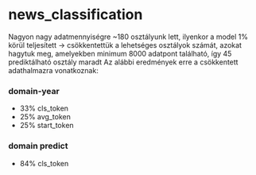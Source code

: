 # news_classification

Nagyon nagy adatmennyiségre ~180 osztályunk lett, ilyenkor a model 1% körül teljesített
-> csökkentettük a lehetséges osztályok számát, azokat hagytuk meg, amelyekben minimum 8000 adatpont található, így 45 prediktálható osztály maradt
Az alábbi eredmények erre a csökkentett adathalmazra vonatkoznak:

### domain-year
- 33% cls_token
- 25% avg_token
- 25% start_token

### domain predict
- 84% cls_token
